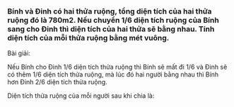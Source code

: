 
### Bính và Đinh có hai thửa ruộng, tổng diện tích của hai thửa ruộng đó là 780m2. Nếu chuyển 1/6 diện tích ruộng của Bính sang cho Đinh thì diện tích của hai thửa sẽ bằng nhau. Tính diện tích của mỗi thửa ruộng bằng mét vuông.

Bài giải:

Nếu Bính cho Đinh 1/6 diện tích thửa ruộng thì Bính sẽ mất đi 1/6 và Đinh sẽ có thêm 1/6 diện tích thửa ruộng, mà lúc đó hai người bằng nhau thì Bính hơn Đinh 2/6 diện tích thửa ruộng.

Diện tích thửa ruộng của mỗi người sau khi chia là:

  
